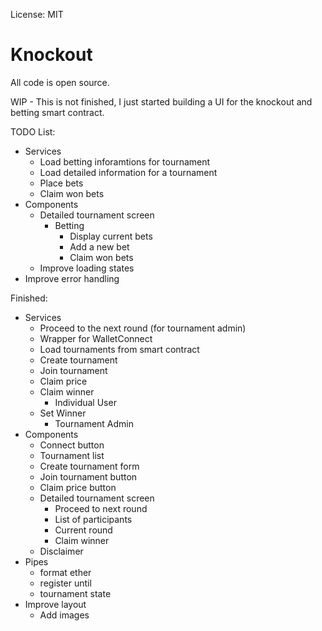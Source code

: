 License: MIT

# Knockout

All code is open source.

WIP - This is not finished, I just started building a UI for the knockout and betting smart contract.


TODO List:
- Services
  - Load betting inforamtions for tournament
  - Load detailed information for a tournament
  - Place bets
  - Claim won bets
- Components
  - Detailed tournament screen
    - Betting
      - Display current bets
      - Add a new bet
      - Claim won bets
  - Improve loading states
- Improve error handling

Finished:
- Services
  - Proceed to the next round (for tournament admin)
  - Wrapper for WalletConnect
  - Load tournaments from smart contract
  - Create tournament
  - Join tournament
  - Claim price
  - Claim winner
    - Individual User
  - Set Winner
    - Tournament Admin
- Components
  - Connect button
  - Tournament list
  - Create tournament form
  - Join tournament button
  - Claim price button
  - Detailed tournament screen
    - Proceed to next round
    - List of participants
    - Current round
    - Claim winner
  - Disclaimer
- Pipes
  - format ether
  - register until
  - tournament state
- Improve layout
  - Add images
